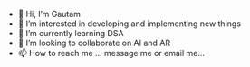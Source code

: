 - 👋 Hi, I’m Gautam
- 👀 I’m interested in developing and implementing new things
- 🌱 I’m currently learning DSA
- 💞️ I’m looking to collaborate on AI and AR
- 📫 How to reach me ... message me or email me...

<!---
INSANE02/INSANE02 is a ✨ special ✨ repository because its `README.md` (this file) appears on your GitHub profile.
You can click the Preview link to take a look at your changes.
--->
